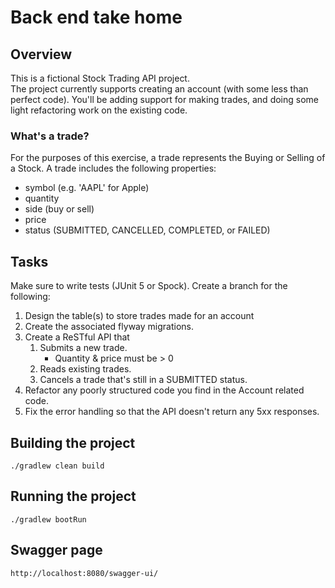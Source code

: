 # Back end take home
## Overview
This is a fictional Stock Trading API project.  
The project currently supports creating an account (with some less than perfect code).
You'll be adding support for making trades, and doing some light refactoring work on the existing code.

### What's a trade?
For the purposes of this exercise, a trade represents the Buying or Selling of a Stock.
A trade includes the following properties:

- symbol (e.g. 'AAPL' for Apple)
- quantity
- side (buy or sell)
- price
- status (SUBMITTED, CANCELLED, COMPLETED, or FAILED)

## Tasks
Make sure to write tests (JUnit 5 or Spock).  Create a branch for the following:

1.  Design the table(s) to store trades made for an account
1.  Create the associated flyway migrations. 
1.  Create a ReSTful API that 
    1. Submits a new trade.
        - Quantity & price must be > 0
    1. Reads existing trades.
    1. Cancels a trade that's still in a SUBMITTED status.
1.  Refactor any poorly structured code you find in the Account related code. 
1.  Fix the error handling so that the API doesn't return any 5xx responses.

## Building the project
    ./gradlew clean build

## Running the project
    ./gradlew bootRun
    
## Swagger page
    http://localhost:8080/swagger-ui/